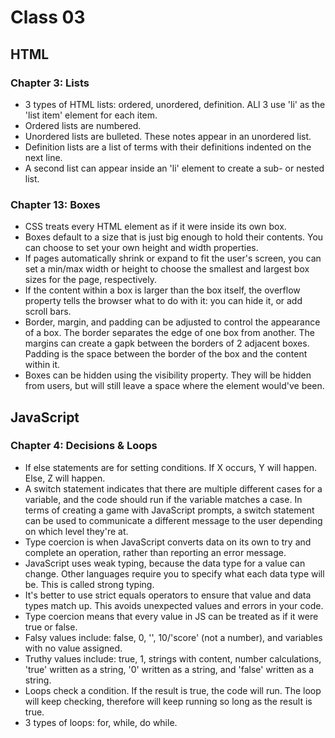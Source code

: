 # Class 03
## HTML
### Chapter 3: Lists
- 3 types of HTML lists: ordered, unordered, definition. ALl 3 use 'li' as the 'list item' element for each item.
- Ordered lists are numbered.
- Unordered lists are bulleted. These notes appear in an unordered list.
- Definition lists are a list of terms with their definitions indented on the next line.
- A second list can appear inside an 'li' element to create a sub- or nested list.


### Chapter 13: Boxes
- CSS treats every HTML element as if it were inside its own box.
- Boxes default to a size that is just big enough to hold their contents. You can choose to set your own height and width properties.
- If pages automatically shrink or expand to fit the user's screen, you can set a min/max width or height to choose the smallest and largest box sizes for the page, respectively. 
- If the content within a box is larger than the box itself, the overflow property tells the browser what to do with it: you can hide it, or add scroll bars.
- Border, margin, and padding can be adjusted to control the appearance of a box. The border separates the edge of one box from another. The margins can create a gapk between the borders of 2 adjacent boxes. Padding is the space between the border of the box and the content within it.
- Boxes can be hidden using the visibility property. They will be hidden from users, but will still leave a space where the element would've been.


## JavaScript
### Chapter 4: Decisions & Loops
- If else statements are for setting conditions. If X occurs, Y will happen. Else, Z will happen.
- A switch statement indicates that there are multiple different cases for a variable, and the code should run if the variable matches a case. In terms of creating a game with JavaScript prompts, a switch statement can be used to communicate a different message to the user depending on which level they're at.
- Type coercion is when JavaScript converts data on its own to try and complete an operation, rather than reporting an error message. 
- JavaScript uses weak typing, because the data type for a value can change. Other languages require you to specify what each data type will be. This is called strong typing.
- It's better to use strict equals operators to ensure that value and data types match up. This avoids unexpected values and errors in your code.
- Type coercion means that every value in JS can be treated as if it were true or false. 
- Falsy values include: false, 0, '', 10/'score' (not a number), and variables with no value assigned.
- Truthy values include: true, 1, strings with content, number calculations, 'true' written as a string, '0' written as a string, and 'false' written as a string.
- Loops check a condition. If the result is true, the code will run. The loop will keep checking, therefore will keep running so long as the result is true.
- 3 types of loops: for, while, do while.
